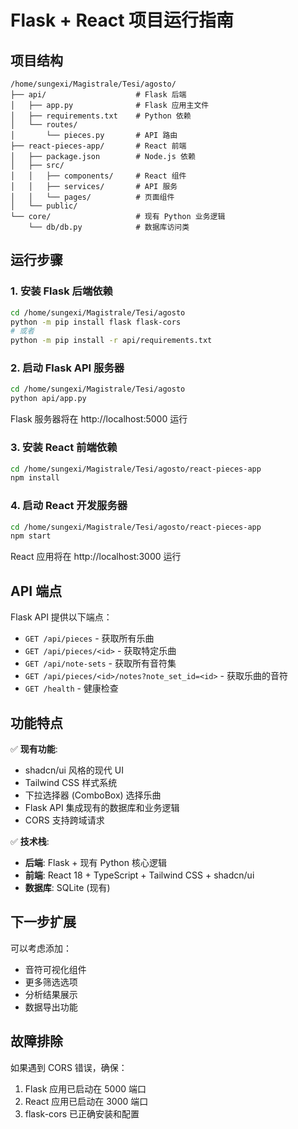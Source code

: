 # Flask + React 项目运行指南

## 项目结构
```
/home/sungexi/Magistrale/Tesi/agosto/
├── api/                    # Flask 后端
│   ├── app.py              # Flask 应用主文件
│   ├── requirements.txt    # Python 依赖
│   └── routes/
│       └── pieces.py       # API 路由
├── react-pieces-app/       # React 前端
│   ├── package.json        # Node.js 依赖
│   ├── src/
│   │   ├── components/     # React 组件
│   │   ├── services/       # API 服务
│   │   └── pages/          # 页面组件
│   └── public/
└── core/                   # 现有 Python 业务逻辑
    └── db/db.py            # 数据库访问类
```

## 运行步骤

### 1. 安装 Flask 后端依赖
```bash
cd /home/sungexi/Magistrale/Tesi/agosto
python -m pip install flask flask-cors
# 或者
python -m pip install -r api/requirements.txt
```

### 2. 启动 Flask API 服务器
```bash
cd /home/sungexi/Magistrale/Tesi/agosto
python api/app.py
```
Flask 服务器将在 http://localhost:5000 运行

### 3. 安装 React 前端依赖
```bash
cd /home/sungexi/Magistrale/Tesi/agosto/react-pieces-app
npm install
```

### 4. 启动 React 开发服务器
```bash
cd /home/sungexi/Magistrale/Tesi/agosto/react-pieces-app
npm start
```
React 应用将在 http://localhost:3000 运行

## API 端点

Flask API 提供以下端点：
- `GET /api/pieces` - 获取所有乐曲
- `GET /api/pieces/<id>` - 获取特定乐曲
- `GET /api/note-sets` - 获取所有音符集
- `GET /api/pieces/<id>/notes?note_set_id=<id>` - 获取乐曲的音符
- `GET /health` - 健康检查

## 功能特点

✅ **现有功能**:
- shadcn/ui 风格的现代 UI
- Tailwind CSS 样式系统
- 下拉选择器 (ComboBox) 选择乐曲
- Flask API 集成现有的数据库和业务逻辑
- CORS 支持跨域请求

✅ **技术栈**:
- **后端**: Flask + 现有 Python 核心逻辑
- **前端**: React 18 + TypeScript + Tailwind CSS + shadcn/ui
- **数据库**: SQLite (现有)

## 下一步扩展

可以考虑添加：
- 音符可视化组件
- 更多筛选选项
- 分析结果展示
- 数据导出功能

## 故障排除

如果遇到 CORS 错误，确保：
1. Flask 应用已启动在 5000 端口
2. React 应用已启动在 3000 端口 
3. flask-cors 已正确安装和配置
